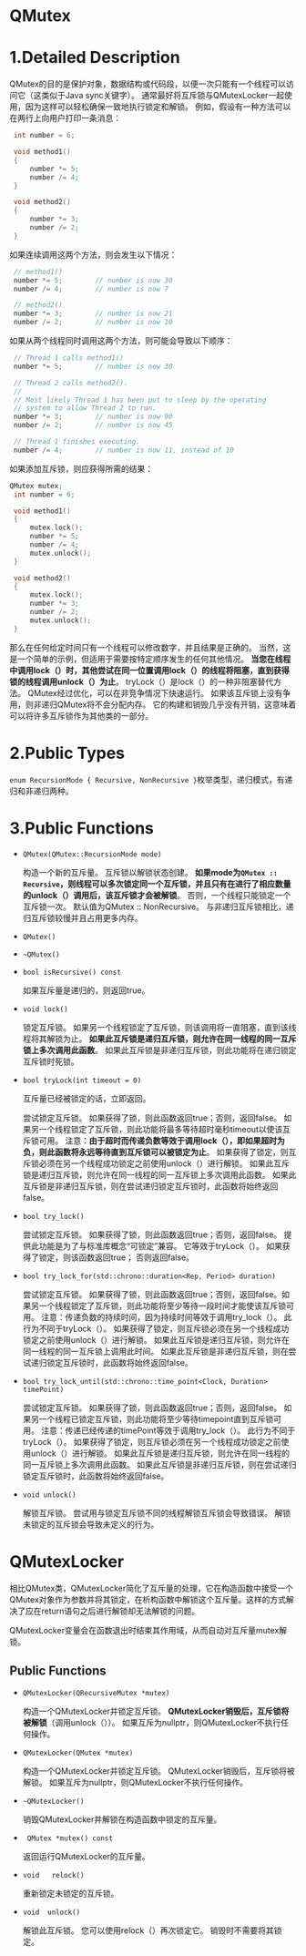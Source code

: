 # QMutex

# 1.Detailed Description

QMutex的目的是保护对象，数据结构或代码段，以便一次只能有一个线程可以访问它（这类似于Java sync关键字）。 通常最好将互斥锁与QMutexLocker一起使用，因为这样可以轻松确保一致地执行锁定和解锁。
例如，假设有一种方法可以在两行上向用户打印一条消息：

```c++
 int number = 6;

 void method1()
 {
     number *= 5;
     number /= 4;
 }

 void method2()
 {
     number *= 3;
     number /= 2;
 }
```

如果连续调用这两个方法，则会发生以下情况：

```c++
 // method1()
 number *= 5;        // number is now 30
 number /= 4;        // number is now 7

 // method2()
 number *= 3;        // number is now 21
 number /= 2;        // number is now 10
```

如果从两个线程同时调用这两个方法，则可能会导致以下顺序：

```c++
 // Thread 1 calls method1()
 number *= 5;        // number is now 30

 // Thread 2 calls method2().
 //
 // Most likely Thread 1 has been put to sleep by the operating
 // system to allow Thread 2 to run.
 number *= 3;        // number is now 90
 number /= 2;        // number is now 45

 // Thread 1 finishes executing.
 number /= 4;        // number is now 11, instead of 10
```

如果添加互斥锁，则应获得所需的结果：

```c++
QMutex mutex;
 int number = 6;

 void method1()
 {
     mutex.lock();
     number *= 5;
     number /= 4;
     mutex.unlock();
 }

 void method2()
 {
     mutex.lock();
     number *= 3;
     number /= 2;
     mutex.unlock();
 }
```

那么在任何给定时间只有一个线程可以修改数字，并且结果是正确的。 当然，这是一个简单的示例，但适用于需要按特定顺序发生的任何其他情况。
**当您在线程中调用lock（）时，其他尝试在同一位置调用lock（）的线程将阻塞，直到获得锁的线程调用unlock（）为止**。 tryLock（）是lock（）的一种非阻塞替代方法。
QMutex经过优化，可以在非竞争情况下快速运行。 如果该互斥锁上没有争用，则非递归QMutex将不会分配内存。 它的构建和销毁几乎没有开销，这意味着可以将许多互斥锁作为其他类的一部分。

# 2.Public Types

`enum RecursionMode { Recursive, NonRecursive }`枚举类型，递归模式，有递归和非递归两种。

# 3.Public Functions

- `QMutex(QMutex::RecursionMode mode)`

  构造一个新的互斥量。 互斥锁以解锁状态创建。
  **如果mode为`QMutex :: Recursive`，则线程可以多次锁定同一个互斥锁，并且只有在进行了相应数量的unlock（）调用后，该互斥锁才会被解锁**。 否则，一个线程只能锁定一个互斥锁一次。 默认值为QMutex :: NonRecursive。
  与非递归互斥锁相比，递归互斥锁较慢并且占用更多内存。

- `QMutex()`

- `~QMutex()`

- `bool isRecursive() const`

  如果互斥量是递归的，则返回true。

- `void lock()`

  锁定互斥锁。 如果另一个线程锁定了互斥锁，则该调用将一直阻塞，直到该线程将其解锁为止。
  **如果此互斥锁是递归互斥锁，则允许在同一线程的同一互斥锁上多次调用此函数**。 如果此互斥锁是非递归互斥锁，则此功能将在递归锁定互斥锁时死锁。

- `bool tryLock(int timeout = 0)`

  互斥量已经被锁定的话，立即返回。

  尝试锁定互斥锁。 如果获得了锁，则此函数返回true；否则，返回false。 如果另一个线程锁定了互斥锁，则此功能将最多等待超时毫秒timeout以使该互斥锁可用。
  注意：**由于超时而传递负数等效于调用lock（），即如果超时为负，则此函数将永远等待直到互斥锁可以被锁定为止**。
  如果获得了锁定，则互斥锁必须在另一个线程成功锁定之前使用unlock（）进行解锁。
  如果此互斥锁是递归互斥锁，则允许在同一线程的同一互斥锁上多次调用此函数。 如果此互斥锁是非递归互斥锁，则在尝试递归锁定互斥锁时，此函数将始终返回false。

- `bool try_lock()`

  尝试锁定互斥锁。 如果获得了锁，则此函数返回true；否则，返回false。 
  提供此功能是为了与标准库概念“可锁定”兼容。 它等效于tryLock（）。
  如果获得了锁定，则该函数返回true； 否则返回false。

- `bool try_lock_for(std::chrono::duration<Rep, Period> duration)`

  尝试锁定互斥锁。 如果获得了锁，则此函数返回true；否则，返回false。如果另一个线程锁定了互斥锁，则此功能将至少等待一段时间才能使该互斥锁可用。
  注意：传递负数的持续时间，因为持续时间等效于调用try_lock（）。 此行为不同于tryLock（）。
  如果获得了锁定，则互斥锁必须在另一个线程成功锁定之前使用unlock（）进行解锁。
  如果此互斥锁是递归互斥锁，则允许在同一线程的同一互斥锁上调用此时间。 如果此互斥锁是非递归互斥锁，则在尝试递归锁定互斥锁时，此函数将始终返回false。

- `bool try_lock_until(std::chrono::time_point<Clock, Duration> timePoint)`

  尝试锁定互斥锁。 如果获得了锁，则此函数返回true；否则，返回false。 如果另一个线程已锁定互斥锁，则此功能将至少等待timepoint直到互斥锁可用。
  注意：传递已经传递的timePoint等效于调用try_lock（）。 此行为不同于tryLock（）。
  如果获得了锁定，则互斥锁必须在另一个线程成功锁定之前使用unlock（）进行解锁。
  如果此互斥锁是递归互斥锁，则允许在同一线程的同一互斥锁上多次调用此函数。 如果此互斥锁是非递归互斥锁，则在尝试递归锁定互斥锁时，此函数将始终返回false。

- `void unlock()`

  解锁互斥锁。 尝试用与锁定互斥锁不同的线程解锁互斥锁会导致错误。 解锁未锁定的互斥锁会导致未定义的行为。

# QMutexLocker

相比QMutex类，QMutexLocker简化了互斥量的处理，它在构造函数中接受一个QMutex对象作为参数并将其锁定，在析构函数中解锁这个互斥量。这样的方式解决了应在return语句之后进行解锁却无法解锁的问题。

QMutexLocker变量会在函数退出时结束其作用域，从而自动对互斥量mutex解锁。

## Public Functions

- `QMutexLocker(QRecursiveMutex *mutex)`

  构造一个QMutexLocker并锁定互斥锁。 **QMutexLocker销毁后，互斥锁将被解锁**（调用unlock（））。 如果互斥为nullptr，则QMutexLocker不执行任何操作。

- `QMutexLocker(QMutex *mutex)`

  构造一个QMutexLocker并锁定互斥锁。 QMutexLocker销毁后，互斥锁将被解锁。 如果互斥为nullptr，则QMutexLocker不执行任何操作。

- `~QMutexLocker()`

  销毁QMutexLocker并解锁在构造函数中锁定的互斥量。

- ` QMutex *mutex() const`

  返回运行QMutexLocker的互斥量。

- `void   relock()`

  重新锁定未锁定的互斥锁。

- `void  unlock()`

  解锁此互斥锁。 您可以使用relock（）再次锁定它。 销毁时不需要将其锁定。

